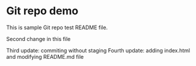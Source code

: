 # Git repo demo

This is sample Git repo test README file.

Second change in this file

Third update: commiting without staging
Fourth update: adding index.html and modifying README.md file